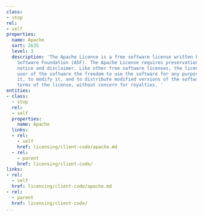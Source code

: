 ```yaml
---
class:
- stop
rel:
- self
properties:
  name: Apache
  sort: 2635
  level: 3
  description: 'The Apache License is a free software license written by the Apache
    Software Foundation (ASF). The Apache License requires preservation of the copyright
    notice and disclaimer. Like other free software licenses, the license allows the
    user of the software the freedom to use the software for any purpose, to distribute
    it, to modify it, and to distribute modified versions of the software, under the
    terms of the license, without concern for royalties. '
entities:
- class:
  - stop
  rel:
  - self
  properties:
    name: Apache
  links:
  - rel:
    - self
    href: licensing/client-code/apache.md
  - rel:
    - parent
    href: licensing/client-code/
links:
- rel:
  - self
  href: licensing/client-code/apache.md
- rel:
  - parent
  href: licensing/client-code/
...
```

